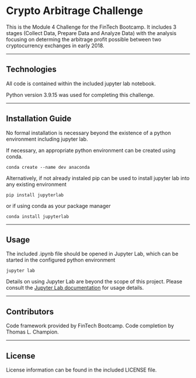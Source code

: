 # Crypto Arbitrage Challenge

This is the Module 4 Challenge for the FinTech Bootcamp. It includes 3 stages (Collect Data, Prepare Data and Analyze Data) with the analysis focusing on determing the arbitrage profit possible between two cryptocurrency exchanges in early 2018.   

---

## Technologies

All code is contained within the included jupyter lab notebook. 

Python version 3.9.15 was used for completing this challenge. 

---

## Installation Guide

No formal installation is necessary beyond the existence of a python environment including jupyter lab. 

If necessary, an appropriate python environment can be created using conda.

```
conda create --name dev anaconda
```

Alternatively, if not already instaled pip can be used to install jupyter lab into any existing environment

```
pip install jupyterlab
```

or if using conda as your package manager

``` 
conda install jupyterlab
```


---

## Usage

The included .ipynb file should be opened in Jupyter Lab, which can be started in the configured python environment

```
jupyter lab
```

Details on using Jupyter Lab are beyond the scope of this project. Please consult the [Jupyter Lab documentation](https://jupyterlab.readthedocs.io/en/stable/getting_started/overview.html) for usage details.

---

## Contributors

Code framework provided by FinTech Bootcamp.
Code completion by Thomas L. Champion.

---

## License

License information can be found in the included LICENSE file.
